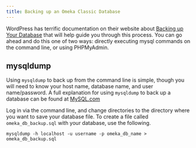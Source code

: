 ```yaml
---
title: Backing up an Omeka Classic Database
---
```


WordPress has terrific documentation on their website about [Backing up Your Database](http://codex.wordpress.org/Backing_Up_Your_Database) that will help guide you through this process. You can go ahead and do this one of two ways: directly executing mysql commands on the command line, or using PHPMyAdmin.

mysqldump
-----------------------------------------------------------

Using `mysqldump` to back up from the command line is simple, though you will need to know your host name, database name, and user name/password. A full explanation for using `mysqldump` to back up a database can be found at [MySQL.com](http://dev.mysql.com/doc/refman/5.5/en/mysqldump.html)

Log in via the command line, and change directories to the directory where you want to save your database file. To create a file called `omeka_db_backup.sql` with your database, use the following.


 
    mysqldump -h localhost -u username -p omeka_db_name > omeka_db_backup.sql
